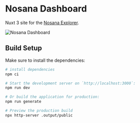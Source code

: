 # Nosana Dashboard

Nuxt 3 site for the [Nosana Explorer](https://dashboard.nosana.com).

![Nosana Dashboard](/static/img/screenshot.jpg)

## Build Setup

Make sure to install the dependencies:

```bash
# install dependencies
npm ci

# Start the development server on `http://localhost:3000`:
npm run dev

# Or build the application for production:
npm run generate

# Preview the production build
npx http-server .output/public
```
